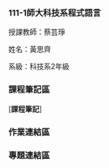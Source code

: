 ### 111-1師大科技系程式語言 ###
授課教師：蔡芸琤

姓名：黃思齊

系級：科技系2年級

### 課程筆記區 ###
[**課程筆記**]

### 作業連結區 ###

### 專題連結區 ###
